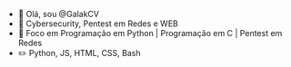 - 👋 Olá, sou @GalakCV
- 👀 Cybersecurity, Pentest em Redes e WEB
- 🌱 Foco em Programação em Python | Programação em C | Pentest em Redes
- ✏️ Python, JS, HTML, CSS, Bash
